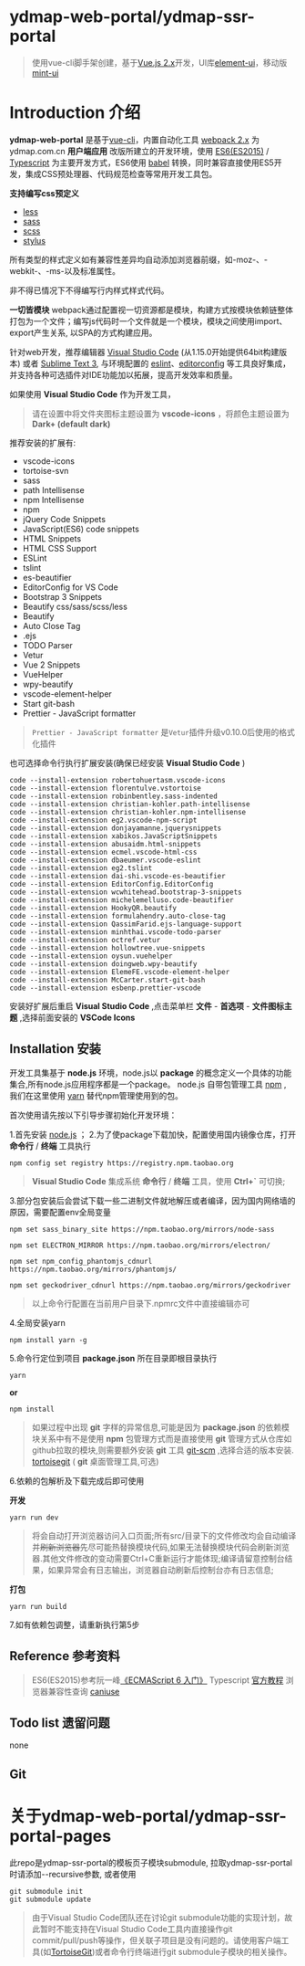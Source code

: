 # ydmap-web-portal/ydmap-ssr-portal

> 使用vue-cli脚手架创建，基于[Vue.js 2.x](https://cn.vuejs.org)开发，UI库[element-ui](http://element.eleme.io)，移动版[mint-ui](http://mint-ui.github.io/docs/#/zh-cn2)

# Introduction 介绍

**ydmap-web-portal** 是基于[vue-cli](https://github.com/vuejs/vue-cli)，内置自动化工具 [webpack 2.x](http://webpack.github.io/) 为ydmap.com.cn **用户端应用** 改版所建立的开发环境，使用 [ES6(ES2015)](http://www.ecma-international.org/ecma-262/6.0/) / [Typescript](http://www.typescriptlang.org/) 为主要开发方式，ES6使用 [babel](http://babeljs.io/) 转换，同时兼容直接使用ES5开发，集成CSS预处理器、代码规范检查等常用开发工具包。

**支持编写css预定义**
- [less](http://lesscss.org/)
- [sass](http://sass-lang.com/)
- [scss](http://sass-lang.com/)
- [stylus](http://stylus-lang.com/)

所有类型的样式定义如有兼容性差异均自动添加浏览器前缀，如-moz-、-webkit-、-ms-以及标准属性。

非不得已情况下不得编写行内样式样式代码。

**一切皆模块**
webpack通过配置视一切资源都是模块，构建方式按模块依赖链整体打包为一个文件；编写js代码时一个文件就是一个模块，模块之间使用import、export产生关系, 以SPA的方式构建应用。

针对web开发，推荐编辑器 [Visual Studio Code](https://code.visualstudio.com/) (从1.15.0开始提供64bit构建版本) 或者 [Sublime Text 3](http://www.sublimetext.com/3), 与环境配置的 [eslint](http://eslint.org/)、[editorconfig](http://editorconfig.org/) 等工具良好集成，并支持各种可选插件对IDE功能加以拓展，提高开发效率和质量。

如果使用 **Visual Studio Code** 作为开发工具，
> 请在设置中将文件夹图标主题设置为 **vscode-icons** ，将颜色主题设置为 **Dark+ (default dark)**

推荐安装的扩展有:
- vscode-icons
- tortoise-svn
- sass
- path Intellisense
- npm Intellisense
- npm
- jQuery Code Snippets
- JavaScript(ES6) code snippets
- HTML Snippets
- HTML CSS Support
- ESLint
- tslint
- es-beautifier
- EditorConfig for VS Code
- Bootstrap 3 Snippets
- Beautify css/sass/scss/less
- Beautify
- Auto Close Tag
- .ejs
- TODO Parser
- Vetur
- Vue 2 Snippets
- VueHelper
- wpy-beautify
- vscode-element-helper
- Start git-bash
- Prettier - JavaScript formatter
> `Prettier - JavaScript formatter` 是`Vetur`插件升级v0.10.0后使用的格式化插件

也可选择命令行执行扩展安装(确保已经安装 **Visual Studio Code** )
```
code --install-extension robertohuertasm.vscode-icons
code --install-extension florentulve.vstortoise
code --install-extension robinbentley.sass-indented
code --install-extension christian-kohler.path-intellisense
code --install-extension christian-kohler.npm-intellisense
code --install-extension eg2.vscode-npm-script
code --install-extension donjayamanne.jquerysnippets
code --install-extension xabikos.JavaScriptSnippets
code --install-extension abusaidm.html-snippets
code --install-extension ecmel.vscode-html-css
code --install-extension dbaeumer.vscode-eslint
code --install-extension eg2.tslint
code --install-extension dai-shi.vscode-es-beautifier
code --install-extension EditorConfig.EditorConfig
code --install-extension wcwhitehead.bootstrap-3-snippets
code --install-extension michelemelluso.code-beautifier
code --install-extension HookyQR.beautify
code --install-extension formulahendry.auto-close-tag
code --install-extension QassimFarid.ejs-language-support
code --install-extension minhthai.vscode-todo-parser
code --install-extension octref.vetur
code --install-extension hollowtree.vue-snippets
code --install-extension oysun.vuehelper
code --install-extension doingweb.wpy-beautify
code --install-extension ElemeFE.vscode-element-helper
code --install-extension McCarter.start-git-bash
code --install-extension esbenp.prettier-vscode
```

安装好扩展后重启 **Visual Studio Code** ,点击菜单栏 **文件** - **首选项** - **文件图标主题** ,选择前面安装的 **VSCode Icons**

## Installation 安装

开发工具集基于 **node.js** 环境，node.js以 **package** 的概念定义一个具体的功能集合,所有node.js应用程序都是一个package。
node.js 自带包管理工具 [npm](https://www.npmjs.com/) , 我们在这里使用 [yarn](https://yarnpkg.com) 替代npm管理使用到的包。

首次使用请先按以下引导步骤初始化开发环境：

1.首先安装 [node.js](https://nodejs.org) ；
2.为了使package下载加快，配置使用国内镜像仓库，打开 **命令行** / **终端** 工具执行
```
npm config set registry https://registry.npm.taobao.org
```
> **Visual Studio Code** 集成系统 **命令行** / **终端** 工具，使用 **Ctrl+`** 可切换;

3.部分包安装后会尝试下载一些二进制文件就地解压或者编译，因为国内网络墙的原因，需要配置env全局变量
```
npm set sass_binary_site https://npm.taobao.org/mirrors/node-sass
```
```
npm set ELECTRON_MIRROR https://npm.taobao.org/mirrors/electron/
```
```
npm set npm_config_phantomjs_cdnurl https://npm.taobao.org/mirrors/phantomjs/
```
```
npm set geckodriver_cdnurl https://npm.taobao.org/mirrors/geckodriver
```
>以上命令行配置在当前用户目录下.npmrc文件中直接编辑亦可

4.全局安装yarn
```
npm install yarn -g
```
5.命令行定位到项目 **package.json** 所在目录即根目录执行
```
yarn
```
**or**
```
npm install
```

>如果过程中出现 **git** 字样的异常信息,可能是因为 **package.json** 的依赖模块关系中有不是使用 **npm** 包管理方式而是直接使用 **git** 管理方式从仓库如github拉取的模块,则需要额外安装 **git** 工具 [git-scm](https://git-scm.com/) ,选择合适的版本安装. [tortoisegit](https://tortoisegit.org/) ( **git** 桌面管理工具,可选)

6.依赖的包解析及下载完成后即可使用

**开发**
```
yarn run dev
```
>将会自动打开浏览器访问入口页面;所有src/目录下的文件修改均会自动编译并~~刷新浏览器~~先尽可能热替换模块代码,如果无法替换模块代码会刷新浏览器.其他文件修改的变动需要Ctrl+C重新运行才能体现;编译请留意控制台结果，如果异常会有日志输出，浏览器自动刷新后控制台亦有日志信息;

**打包**
```
yarn run build
```

7.如有依赖包调整，请重新执行第5步

## Reference 参考资料

>ES6(ES2015)参考阮一峰[《ECMAScript 6 入门》](http://es6.ruanyifeng.com/)
>Typescript [官方教程](http://www.typescriptlang.org/docs/tutorial.html)
>浏览器兼容性查询 [caniuse](http://caniuse.com/)

## Todo list 遗留问题

none

## Git

# 关于ydmap-web-portal/ydmap-ssr-portal-pages

此repo是ydmap-ssr-portal的模板页子模块submodule, 拉取ydmap-ssr-portal时请添加--recursive参数, 或者使用
```shell
git submodule init
git submodule update
```

> 由于Visual Studio Code团队还在讨论git submodule功能的实现计划，故此暂时不能支持在Visual Studio Code工具内直接操作git commit/pull/push等操作，但关联子项目是没有问题的。请使用客户端工具(如[TortoiseGit](https://tortoisegit.org/))或者命令行终端进行git submodule子模块的相关操作。

